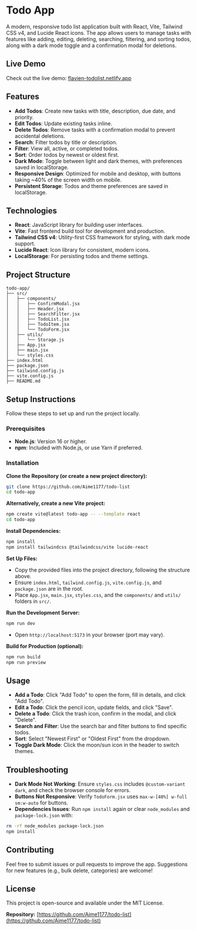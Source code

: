 # Todo App

A modern, responsive todo list application built with React, Vite, Tailwind CSS v4, and Lucide React icons. The app allows users to manage tasks with features like adding, editing, deleting, searching, filtering, and sorting todos, along with a dark mode toggle and a confirmation modal for deletions.

## Live Demo

Check out the live demo: [flavien-todolist.netlify.app](https://flavien-todolist.netlify.app)

## Features

- **Add Todos**: Create new tasks with title, description, due date, and priority.
- **Edit Todos**: Update existing tasks inline.
- **Delete Todos**: Remove tasks with a confirmation modal to prevent accidental deletions.
- **Search**: Filter todos by title or description.
- **Filter**: View all, active, or completed todos.
- **Sort**: Order todos by newest or oldest first.
- **Dark Mode**: Toggle between light and dark themes, with preferences saved in localStorage.
- **Responsive Design**: Optimized for mobile and desktop, with buttons taking ~40% of the screen width on mobile.
- **Persistent Storage**: Todos and theme preferences are saved in localStorage.

## Technologies

- **React**: JavaScript library for building user interfaces.
- **Vite**: Fast frontend build tool for development and production.
- **Tailwind CSS v4**: Utility-first CSS framework for styling, with dark mode support.
- **Lucide React**: Icon library for consistent, modern icons.
- **LocalStorage**: For persisting todos and theme settings.

## Project Structure

```
todo-app/
├── src/
│   ├── components/
│   │   ├── ConfirmModal.jsx
│   │   ├── Header.jsx
│   │   ├── SearchFilter.jsx
│   │   ├── TodoList.jsx
│   │   ├── TodoItem.jsx
│   │   └── TodoForm.jsx
│   ├── utils/
│   │   └── Storage.js
│   ├── App.jsx
│   ├── main.jsx
│   └── styles.css
├── index.html
├── package.json
├── tailwind.config.js
├── vite.config.js
├── README.md
```

## Setup Instructions

Follow these steps to set up and run the project locally.

### Prerequisites

- **Node.js**: Version 16 or higher.
- **npm**: Included with Node.js, or use Yarn if preferred.

### Installation

**Clone the Repository (or create a new project directory):**

```bash
git clone https://github.com/Aime1177/todo-list
cd todo-app
```

**Alternatively, create a new Vite project:**

```bash
npm create vite@latest todo-app -- --template react
cd todo-app
```

**Install Dependencies:**

```bash
npm install
npm install tailwindcss @tailwindcss/vite lucide-react
```

**Set Up Files:**

- Copy the provided files into the project directory, following the structure above.
- Ensure `index.html`, `tailwind.config.js`, `vite.config.js`, and `package.json` are in the root.
- Place `App.jsx`, `main.jsx`, `styles.css`, and the `components/` and `utils/` folders in `src/`.

**Run the Development Server:**

```bash
npm run dev
```

- Open `http://localhost:5173` in your browser (port may vary).

**Build for Production (optional):**

```bash
npm run build
npm run preview
```

## Usage

- **Add a Todo**: Click "Add Todo" to open the form, fill in details, and click "Add Todo".
- **Edit a Todo**: Click the pencil icon, update fields, and click "Save".
- **Delete a Todo**: Click the trash icon, confirm in the modal, and click "Delete".
- **Search and Filter**: Use the search bar and filter buttons to find specific todos.
- **Sort**: Select "Newest First" or "Oldest First" from the dropdown.
- **Toggle Dark Mode**: Click the moon/sun icon in the header to switch themes.

## Troubleshooting

- **Dark Mode Not Working**: Ensure `styles.css` includes `@custom-variant dark`, and check the browser console for errors.
- **Buttons Not Responsive**: Verify `TodoForm.jsx` uses `max-w-[40%] w-full sm:w-auto` for buttons.
- **Dependencies Issues**: Run `npm install` again or clear `node_modules` and `package-lock.json` with:

```bash
rm -rf node_modules package-lock.json
npm install
```

## Contributing

Feel free to submit issues or pull requests to improve the app. Suggestions for new features (e.g., bulk delete, categories) are welcome!

## License

This project is open-source and available under the MIT License.

**Repository:** [https://github.com/Aime1177/todo-list](https://github.com/Aime1177/todo-list)
